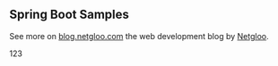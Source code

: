 ## Spring Boot Samples

See more on [blog.netgloo.com](http://blog.netgloo.com) the web development blog by [Netgloo](http://netgloo.com).

123
